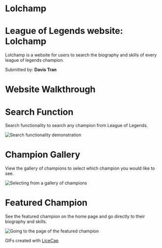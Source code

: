 # **Lolchamp**

# League of Legends website: Lolchamp

Lolchamp is a website for users to search the biography
and skills of every league of legends champion.

Submitted by: <strong>Davis Tran</strong>

# **Website Walkthrough**

# Search Function

Search functionality to search any champion from League of Legends.

![Search functionality demonstration](./Readme-gifs/search-champion.gif)

# Champion Gallery

View the gallery of champions to select which champion you would like to see.

![Selecting from a gallery of champions](./Readme-gifs/champion-gallery.gif)

# Featured Champion

See the featured champion on the home page and go directly to their biography and skills.

![Going to the page of the featured champion](./Readme-gifs/featured-champion.gif)

GIFs created with [LiceCap](https://www.cockos.com/licecap/)
